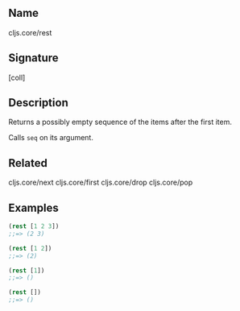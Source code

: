 ## Name
cljs.core/rest

## Signature
[coll]

## Description

Returns a possibly empty sequence of the items after the first item.

Calls `seq` on its argument.

## Related
cljs.core/next
cljs.core/first
cljs.core/drop
cljs.core/pop

## Examples

```clj
(rest [1 2 3])
;;=> (2 3)

(rest [1 2])
;;=> (2)

(rest [1])
;;=> ()

(rest [])
;;=> ()
```

